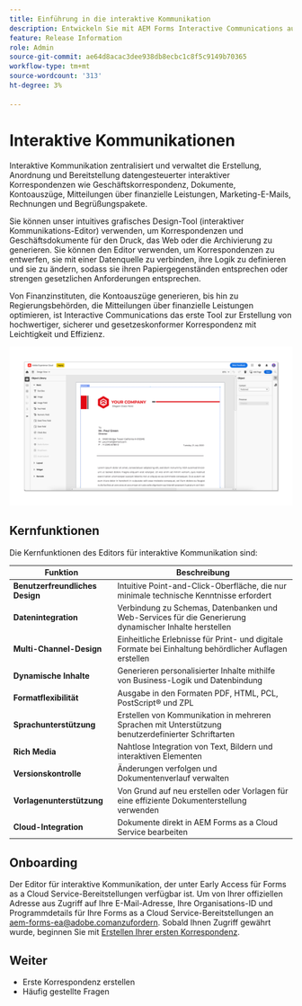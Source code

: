 ```yaml
---
title: Einführung in die interaktive Kommunikation
description: Entwickeln Sie mit AEM Forms Interactive Communications auf einfache Weise dynamische, datengesteuerte Kommunikationen
feature: Release Information
role: Admin
source-git-commit: ae64d8acac3dee938db8ecbc1c8f5c9149b70365
workflow-type: tm+mt
source-wordcount: '313'
ht-degree: 3%

---
```



# Interaktive Kommunikationen

Interaktive Kommunikation zentralisiert und verwaltet die Erstellung, Anordnung und Bereitstellung datengesteuerter interaktiver Korrespondenzen wie Geschäftskorrespondenz, Dokumente, Kontoauszüge, Mitteilungen über finanzielle Leistungen, Marketing-E-Mails, Rechnungen und Begrüßungspakete.

Sie können unser intuitives grafisches Design-Tool (interaktiver Kommunikations-Editor) verwenden, um Korrespondenzen und Geschäftsdokumente für den Druck, das Web oder die Archivierung zu generieren. Sie können den Editor verwenden, um Korrespondenzen zu entwerfen, sie mit einer Datenquelle zu verbinden, ihre Logik zu definieren und sie zu ändern, sodass sie ihren Papiergegenständen entsprechen oder strengen gesetzlichen Anforderungen entsprechen.

Von Finanzinstituten, die Kontoauszüge generieren, bis hin zu Regierungsbehörden, die Mitteilungen über finanzielle Leistungen optimieren, ist Interactive Communications das erste Tool zur Erstellung von hochwertiger, sicherer und gesetzeskonformer Korrespondenz mit Leichtigkeit und Effizienz.

![Editor für interaktive Kommunikationen](/help/forms/assets/ic-editor.png)

## Kernfunktionen

Die Kernfunktionen des Editors für interaktive Kommunikation sind:

| Funktion | Beschreibung |
|------------|-------------|
| **Benutzerfreundliches Design** | Intuitive Point-and-Click-Oberfläche, die nur minimale technische Kenntnisse erfordert |
| **Datenintegration** | Verbindung zu Schemas, Datenbanken und Web-Services für die Generierung dynamischer Inhalte herstellen |
| **Multi-Channel-Design** | Einheitliche Erlebnisse für Print- und digitale Formate bei Einhaltung behördlicher Auflagen erstellen |
| **Dynamische Inhalte** | Generieren personalisierter Inhalte mithilfe von Business-Logik und Datenbindung |
| **Formatflexibilität** | Ausgabe in den Formaten PDF, HTML, PCL, PostScript® und ZPL |
| **Sprachunterstützung** | Erstellen von Kommunikation in mehreren Sprachen mit Unterstützung benutzerdefinierter Schriftarten |
| **Rich Media** | Nahtlose Integration von Text, Bildern und interaktiven Elementen |
| **Versionskontrolle** | Änderungen verfolgen und Dokumentenverlauf verwalten |
| **Vorlagenunterstützung** | Von Grund auf neu erstellen oder Vorlagen für eine effiziente Dokumenterstellung verwenden |
| **Cloud-Integration** | Dokumente direkt in AEM Forms as a Cloud Service bearbeiten |


## Onboarding

Der Editor für interaktive Kommunikation, der unter Early Access für Forms as a Cloud Service-Bereitstellungen verfügbar ist. Um von Ihrer offiziellen Adresse aus Zugriff auf Ihre E-Mail-Adresse, Ihre Organisations-ID und Programmdetails für Ihre Forms as a Cloud Service-Bereitstellungen an [](mailto:aem-forms-ea@adobe.com)aem-forms-ea@adobe.comanzufordern. Sobald Ihnen Zugriff gewährt wurde, beginnen Sie mit [Erstellen Ihrer ersten Korrespondenz](https://video.tv.adobe.com/v/3444094/).


## Weiter

* Erste Korrespondenz erstellen
* Häufig gestellte Fragen

<!-- 
* Familiarize yourself with terminology and concepts
* Walkthrough of interactive communications editor
* Create a fragment
* Preview and test a correspondence

-->
